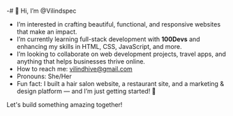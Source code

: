 -# 👋 Hi, I’m @Vilindspec

- I’m interested in crafting beautiful, functional, and responsive websites that make an impact.  
-  I’m currently learning full-stack development with **100Devs** and enhancing my skills in HTML, CSS, JavaScript, and more.  
- I’m looking to collaborate on web development projects, travel apps, and anything that helps businesses thrive online.  
-  How to reach me: [vilindhive@gmail.com](mailto:vilindhive@gmail.com)  
-  Pronouns: She/Her  
-  Fun fact: I built a hair salon website, a restaurant site, and a marketing & design platform — and I’m just getting started! 🚀  

Let's build something amazing together!  


<!---
Vilindspec/Vilindspec is a ✨ special ✨ repository because its `README.md` (this file) appears on your GitHub profile.
You can click the Preview link to take a look at your changes.
--->
